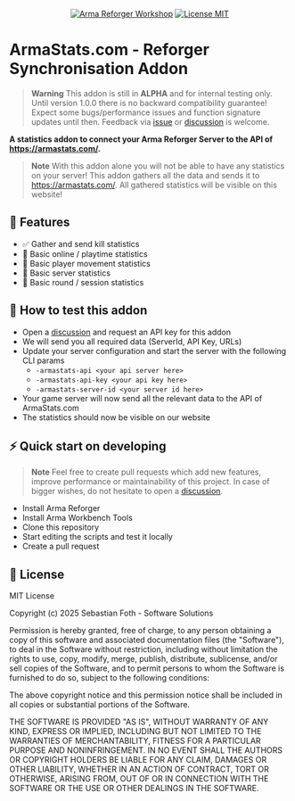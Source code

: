 <div align="center">

[![Arma Reforger Workshop](https://img.shields.io/badge/Workshop-647C62912FCE9459-blue?style=flat-square)](https://reforger.armaplatform.com/workshop/647C62912FCE9459)
[![License MIT](https://img.shields.io/badge/License-MIT-green?style=flat-square)](https://opensource.org/licenses/MIT)

</div>

# ArmaStats.com - Reforger Synchronisation Addon

> **Warning**
> This addon is still in **ALPHA** and for internal testing only. Until version 1.0.0 there is no backward compatibility guarantee! Expect some bugs/performance issues and function signature updates until then. Feedback via [issue](https://github.com/armastats-com/addon-reforger-synchronisation-module/issues) or [discussion](https://github.com/armastats-com/addon-reforger-synchronisation-module/discussions) is welcome.

**A statistics addon to connect your Arma Reforger Server to the API of https://armastats.com/.**

> **Note**
> With this addon alone you will not be able to have any statistics on your server! This addon gathers all the data and sends it to https://armastats.com/. 
> All gathered statistics will be visible on this website!

## 🚀 Features
- ✅ Gather and send kill statistics
- 🚧 Basic online / playtime statistics
- 🚧 Basic player movement statistics
- 🚧 Basic server statistics
- 🚧 Basic round / session statistics

## 📖 How to test this addon
* Open a [discussion](https://github.com/armastats-com/addon-reforger-synchronisation-module/discussions) and request an API key for this addon
* We will send you all required data (ServerId, API Key, URLs)
* Update your server configuration and start the server with the following CLI params  
  * `-armastats-api <your api server here>`
  * `-armastats-api-key <your api key here>`
  * `-armastats-server-id <your server id here>`
* Your game server will now send all the relevant data to the API of ArmaStats.com
* The statistics should now be visible on our website

## ⚡ Quick start on developing

> **Note**
> Feel free to create pull requests which add new features, improve performance or maintainability of this project.
> In case of bigger wishes, do not hesitate to open a [discussion](https://github.com/armastats-com/addon-reforger-synchronisation-module/discussions).

- Install Arma Reforger
- Install Arma Workbench Tools
- Clone this repository
- Start editing the scripts and test it locally
- Create a pull request

## 📕 License

MIT License

Copyright (c) 2025 Sebastian Foth - Software Solutions

Permission is hereby granted, free of charge, to any person obtaining a copy of this software and associated documentation files (the "Software"), to deal in the Software without restriction, including without limitation the rights to use, copy, modify, merge, publish, distribute, sublicense, and/or sell copies of the Software, and to permit persons to whom the Software is furnished to do so, subject to the following conditions:

The above copyright notice and this permission notice shall be included in all copies or substantial portions of the Software.

THE SOFTWARE IS PROVIDED "AS IS", WITHOUT WARRANTY OF ANY KIND, EXPRESS OR IMPLIED, INCLUDING BUT NOT LIMITED TO THE WARRANTIES OF MERCHANTABILITY, FITNESS FOR A PARTICULAR PURPOSE AND NONINFRINGEMENT. IN NO EVENT SHALL THE AUTHORS OR COPYRIGHT HOLDERS BE LIABLE FOR ANY CLAIM, DAMAGES OR OTHER LIABILITY, WHETHER IN AN ACTION OF CONTRACT, TORT OR OTHERWISE, ARISING FROM, OUT OF OR IN CONNECTION WITH THE SOFTWARE OR THE USE OR OTHER DEALINGS IN THE SOFTWARE.